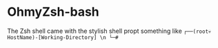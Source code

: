 # OhmyZsh-bash
The Zsh shell came with the stylish shell propt something like `┌──(root💀HostName)-[Working-Directory] \n
└─# `
